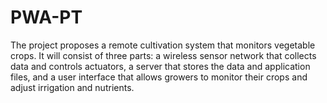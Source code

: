# PWA-PT
The project proposes a remote cultivation system that monitors vegetable crops. It will consist of three parts: a wireless sensor network that collects data and controls actuators, a server that stores the data and application files, and a user interface that allows growers to monitor their crops and adjust irrigation and nutrients.
